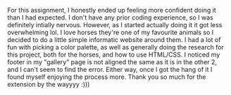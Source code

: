 For this assignment, I honestly ended up feeling more confident doing it than I had expected. I don't have any prior coding experience, so I was definitely intially nervous. However, as I started actually doing it it got less overwhelming lol. I love horses they're one of my favourite animals so I decided to do a little simple informatic website around them. I had a lot of fun with picking a color palette, as well as generally doing the research for this project, both for the horses, and how to use HTML/CSS. I noticed my footer in my "gallery" page is not aligned the same as it is in the other 2, and I can't seem to find the error. Either way, once I got the hang of it I found myself enjoying the process more. Thank you so much for the extension by the wayyyy :))) 